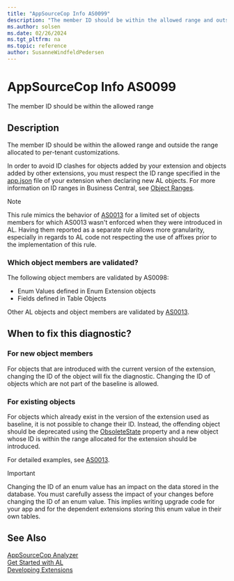 ```yaml
---
title: "AppSourceCop Info AS0099"
description: "The member ID should be within the allowed range and outside the range allocated to per-tenant customizations."
ms.author: solsen
ms.date: 02/26/2024
ms.tgt_pltfrm: na
ms.topic: reference
author: SusanneWindfeldPedersen
---
```

[//]: # (START>DO_NOT_EDIT)
[//]: # (IMPORTANT:Do not edit any of the content between here and the END>DO_NOT_EDIT.)
[//]: # (Any modifications should be made in the .xml files in the ModernDev repo.)
# AppSourceCop Info AS0099
The member ID should be within the allowed range

## Description
The member ID should be within the allowed range and outside the range allocated to per-tenant customizations.

[//]: # (IMPORTANT: END>DO_NOT_EDIT)

In order to avoid ID clashes for objects added by your extension and objects added by other extensions, you must respect the ID range specified in the [app.json](../devenv-json-files.md) file of your extension when declaring new AL objects. For more information on ID ranges in Business Central, see [Object Ranges](../devenv-object-ranges.md).

> [!NOTE]  
> This rule mimics the behavior of [AS0013](appsourcecop-as0013.md) for a limited set of objects members for which AS0013 wasn't enforced when they were introduced in AL. Having them reported as a separate rule allows more granularity, especially in regards to AL code not respecting the use of affixes prior to the implementation of this rule.

### Which object members are validated?

The following object members are validated by AS0098:

- Enum Values defined in Enum Extension objects
- Fields defined in Table Objects

Other AL objects and object members are validated by [AS0013](appsourcecop-as0013.md).

## When to fix this diagnostic?

### For new object members

For objects that are introduced with the current version of the extension, changing the ID of the object will fix the diagnostic.
Changing the ID of objects which are not part of the baseline is allowed.

### For existing objects

For objects which already exist in the version of the extension used as baseline, it is not possible to change their ID. Instead, the offending object should be deprecated using the [ObsoleteState](../properties/devenv-obsoletestate-property.md) property and a new object whose ID is within the range allocated for the extension should be introduced.

For detailed examples, see [AS0013](appsourcecop-as0013.md).

> [!IMPORTANT]  
> Changing the ID of an enum value has an impact on the data stored in the database. You must carefully assess the impact of your changes before changing the ID of an enum value. This implies writing upgrade code for your app and for the dependent extensions storing this enum value in their own tables.

## See Also  
[AppSourceCop Analyzer](appsourcecop.md)  
[Get Started with AL](../devenv-get-started.md)  
[Developing Extensions](../devenv-dev-overview.md)  
